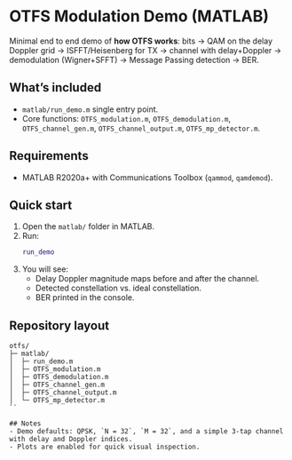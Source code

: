# OTFS Modulation Demo (MATLAB)

Minimal end to end demo of **how OTFS works**: bits → QAM on the delay Doppler grid → ISFFT/Heisenberg for TX → channel with delay+Doppler → demodulation (Wigner+SFFT) → Message Passing detection → BER.

## What’s included
- `matlab/run_demo.m`   single entry point.
- Core functions: `OTFS_modulation.m`, `OTFS_demodulation.m`, `OTFS_channel_gen.m`, `OTFS_channel_output.m`, `OTFS_mp_detector.m`.

## Requirements
- MATLAB R2020a+ with Communications Toolbox (`qammod`, `qamdemod`).

## Quick start
1. Open the `matlab/` folder in MATLAB.
2. Run:
   ```matlab
   run_demo
   ```
3. You will see:
   - Delay Doppler magnitude maps before and after the channel.
   - Detected constellation vs. ideal constellation.
   - BER printed in the console.

## Repository layout
```
otfs/
├─ matlab/
│  ├─ run_demo.m
│  ├─ OTFS_modulation.m
│  ├─ OTFS_demodulation.m
│  ├─ OTFS_channel_gen.m
│  ├─ OTFS_channel_output.m
│  └─ OTFS_mp_detector.m
``

## Notes
- Demo defaults: QPSK, `N = 32`, `M = 32`, and a simple 3-tap channel with delay and Doppler indices.
- Plots are enabled for quick visual inspection.
